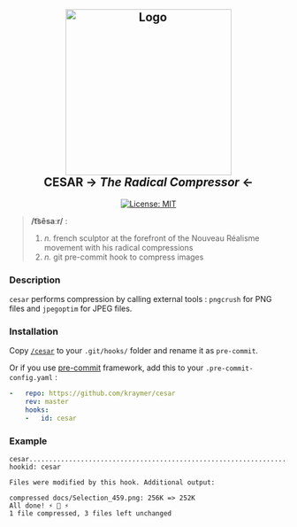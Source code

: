 <h2 align="center">
    <img alt="Logo" src="https://www.bocusedor-winners.com/data/classes/actualite/actu_278_vignette.jpg" height=300></img><br>
    CESAR → <em>The Radical Compressor</em> ←
</h2>


<p align="center">
<a href="https://github.com/Kraymer/cesar/blob/master/LICENSE"><img alt="License: MIT" src="https://img.shields.io/badge/License-MIT-yellow.svg"></a>
</p>

> **/t͡sêsaːr/** :
>
>   1. *n.* french sculptor at the forefront of the Nouveau Réalisme movement with his radical compressions
>   2. *n.* git pre-commit hook to compress images

### Description

`cesar` performs compression by calling external tools : `pngcrush` for PNG files and `jpegoptim` for JPEG files.

### Installation

Copy [`/cesar`](https://raw.githubusercontent.com/Kraymer/cesar/master/cesar) to your `.git/hooks/` folder and rename it as `pre-commit`.

Or if you use [pre-commit](https://github.com/pre-commit/pre-commit) framework, add this to your `.pre-commit-config.yaml` :

```yaml
-   repo: https://github.com/kraymer/cesar
    rev: master
    hooks:
    -   id: cesar

```

### Example

~~~
cesar....................................................................Failed
hookid: cesar

Files were modified by this hook. Additional output:

compressed docs/Selection_459.png: 256K => 252K
All done! ⚡ 🗿 ⚡
1 file compressed, 3 files left unchanged
~~~
